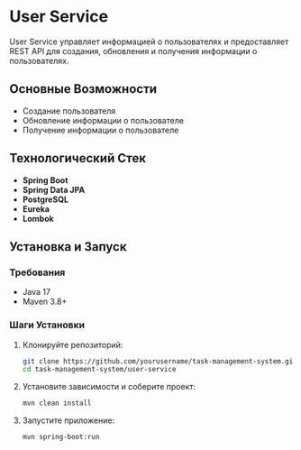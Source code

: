 # User Service

User Service управляет информацией о пользователях и предоставляет REST API для создания, обновления и получения информации о пользователях.

## Основные Возможности
- Создание пользователя
- Обновление информации о пользователе
- Получение информации о пользователе

## Технологический Стек
- **Spring Boot**
- **Spring Data JPA**
- **PostgreSQL**
- **Eureka**
- **Lombok**

## Установка и Запуск

### Требования
- Java 17
- Maven 3.8+

### Шаги Установки
1. Клонируйте репозиторий:
    ```bash
    git clone https://github.com/yourusername/task-management-system.git
    cd task-management-system/user-service
    ```

2. Установите зависимости и соберите проект:
    ```bash
    mvn clean install
    ```

3. Запустите приложение:
    ```bash
    mvn spring-boot:run
    ```